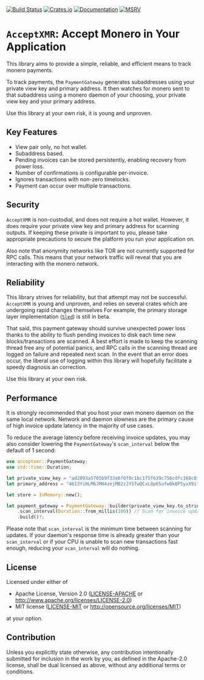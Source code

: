 [![Build Status](https://img.shields.io/github/workflow/status/busyboredom/acceptxmr/CI/main)](https://github.com/busyboredom/acceptxmr/actions/workflows/ci.yml)
[![Crates.io](https://img.shields.io/crates/v/acceptxmr.svg)](https://crates.io/crates/acceptxmr)
[![Documentation](https://docs.rs/acceptxmr/badge.svg)](https://docs.rs/acceptxmr)
[![MSRV](https://img.shields.io/badge/MSRV-1.65.0-blue)](https://blog.rust-lang.org/2022/11/03/Rust-1.65.0.html)

# `AcceptXMR`: Accept Monero in Your Application

This library aims to provide a simple, reliable, and efficient means to track monero payments.

To track payments, the `PaymentGateway` generates subaddresses using your private view key and
primary address. It then watches for monero sent to that subaddress using a monero daemon of your
choosing, your private view key and your primary address.

Use this library at your own risk, it is young and unproven.

## Key Features
* View pair only, no hot wallet.
* Subaddress based. 
* Pending invoices can be stored persistently, enabling recovery from power loss. 
* Number of confirmations is configurable per-invoice.
* Ignores transactions with non-zero timelocks.
* Payment can occur over multiple transactions.

## Security

`AcceptXMR` is non-custodial, and does not require a hot wallet. However, it does require your
private view key and primary address for scanning outputs. If keeping these private is important
to you, please take appropriate precautions to secure the platform you run your application on.

Also note that anonymity networks like TOR are not currently supported for RPC calls. This
means that your network traffic will reveal that you are interacting with the monero network.

## Reliability

This library strives for reliability, but that attempt may not be successful. `AcceptXMR` is young
and unproven, and relies on several crates which are undergoing rapid changes themselves For
example, the primary storage layer implementation ([`Sled`](https://docs.rs/sled)) is still in beta.

That said, this payment gateway should survive unexpected power loss thanks to the ability to flush
pending invoices to disk each time new blocks/transactions are scanned. A best effort is made to
keep the scanning thread free any of potential panics, and RPC calls in the scanning thread are
logged on failure and repeated next scan. In the event that an error does occur, the liberal use of
logging within this library will hopefully facilitate a speedy diagnosis an correction.

Use this library at your own risk.

## Performance

It is strongly recommended that you host your own monero daemon on the same local network. Network
and daemon slowness are the primary cause of high invoice update latency in the majority of use
cases.

To reduce the average latency before receiving invoice updates, you may also consider lowering
the `PaymentGateway`'s `scan_interval` below the default of 1 second:
```rust
use acceptxmr::PaymentGateway;
use std::time::Duration;

let private_view_key = "ad2093a5705b9f33e6f0f0c1bc1f5f639c756cdfc168c8f2ac6127ccbdab3a03";
let primary_address = "4613YiHLM6JMH4zejMB2zJY5TwQCxL8p65ufw8kBP5yxX9itmuGLqp1dS4tkVoTxjyH3aYhYNrtGHbQzJQP5bFus3KHVdmf";

let store = InMemory::new();

let payment_gateway = PaymentGateway::builder(private_view_key.to_string(), primary_address.to_string(), store)
    .scan_interval(Duration::from_millis(100)) // Scan for invoice updates every 100 ms.
    .build()?;
```

Please note that `scan_interval` is the minimum time between scanning for updates. If your
daemon's response time is already greater than your `scan_interval` or if your CPU is unable to
scan new transactions fast enough, reducing your `scan_interval` will do nothing.

## License

Licensed under either of

 * Apache License, Version 2.0
   ([LICENSE-APACHE](LICENSE-APACHE) or http://www.apache.org/licenses/LICENSE-2.0)
 * MIT license
   ([LICENSE-MIT](LICENSE-MIT) or http://opensource.org/licenses/MIT)

at your option.

## Contribution

Unless you explicitly state otherwise, any contribution intentionally submitted
for inclusion in the work by you, as defined in the Apache-2.0 license, shall be
dual licensed as above, without any additional terms or conditions.
